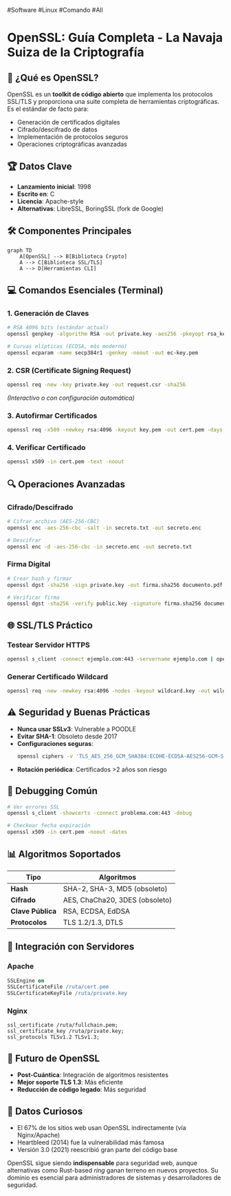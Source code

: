#Software #Linux #Comando #All 
# **OpenSSL: Guía Completa - La Navaja Suiza de la Criptografía**

## 🔐 **¿Qué es OpenSSL?**
OpenSSL es un **toolkit de código abierto** que implementa los protocolos SSL/TLS y proporciona una suite completa de herramientas criptográficas. Es el estándar de facto para:

- Generación de certificados digitales
- Cifrado/descifrado de datos
- Implementación de protocolos seguros
- Operaciones criptográficas avanzadas

## 🏆 **Datos Clave**
- **Lanzamiento inicial**: 1998
- **Escrito en**: C
- **Licencia**: Apache-style
- **Alternativas**: LibreSSL, BoringSSL (fork de Google)

## 🛠 **Componentes Principales**
```mermaid
graph TD
    A[OpenSSL] --> B[Biblioteca Crypto]
    A --> C[Biblioteca SSL/TLS]
    A --> D[Herramientas CLI]
```

## 💻 **Comandos Esenciales (Terminal)**

### 1. **Generación de Claves**
```bash
# RSA 4096 bits (estándar actual)
openssl genpkey -algorithm RSA -out private.key -aes256 -pkeyopt rsa_keygen_bits:4096

# Curvas elípticas (ECDSA, más moderno)
openssl ecparam -name secp384r1 -genkey -noout -out ec-key.pem
```

### 2. **CSR (Certificate Signing Request)**
```bash
openssl req -new -key private.key -out request.csr -sha256
```
*(Interactivo o con configuración automática)*

### 3. **Autofirmar Certificados**
```bash
openssl req -x509 -newkey rsa:4096 -keyout key.pem -out cert.pem -days 365 -nodes
```

### 4. **Verificar Certificado**
```bash
openssl x509 -in cert.pem -text -noout
```

## 🔍 **Operaciones Avanzadas**

### **Cifrado/Descifrado**
```bash
# Cifrar archivo (AES-256-CBC)
openssl enc -aes-256-cbc -salt -in secreto.txt -out secreto.enc

# Descifrar
openssl enc -d -aes-256-cbc -in secreto.enc -out secreto.txt
```

### **Firma Digital**
```bash
# Crear hash y firmar
openssl dgst -sha256 -sign private.key -out firma.sha256 documento.pdf

# Verificar firma
openssl dgst -sha256 -verify public.key -signature firma.sha256 documento.pdf
```

## 🌐 **SSL/TLS Práctico**

### **Testear Servidor HTTPS**
```bash
openssl s_client -connect ejemplo.com:443 -servername ejemplo.com | openssl x509 -text
```

### **Generar Certificado Wildcard**
```bash
openssl req -new -newkey rsa:4096 -nodes -keyout wildcard.key -out wildcard.csr -subj "/CN=*.dominio.com"
```

## ⚠️ **Seguridad y Buenas Prácticas**
- **Nunca usar SSLv3**: Vulnerable a POODLE
- **Evitar SHA-1**: Obsoleto desde 2017
- **Configuraciones seguras**:
  ```bash
  openssl ciphers -v 'TLS_AES_256_GCM_SHA384:ECDHE-ECDSA-AES256-GCM-SHA384'
  ```
- **Rotación periódica**: Certificados >2 años son riesgo

## 🐛 **Debugging Común**
```bash
# Ver errores SSL
openssl s_client -showcerts -connect problema.com:443 -debug

# Checkear fecha expiración
openssl x509 -in cert.pem -noout -dates
```

## 📊 **Algoritmos Soportados**
| Tipo | Algoritmos |
|------|-----------|
| **Hash** | SHA-2, SHA-3, MD5 (obsoleto) |
| **Cifrado** | AES, ChaCha20, 3DES (obsoleto) |
| **Clave Pública** | RSA, ECDSA, EdDSA |
| **Protocolos** | TLS 1.2/1.3, DTLS |

## 🚀 **Integración con Servidores**
### **Apache**
```apache
SSLEngine on
SSLCertificateFile /ruta/cert.pem
SSLCertificateKeyFile /ruta/private.key
```

### **Nginx**
```nginx
ssl_certificate /ruta/fullchain.pem;
ssl_certificate_key /ruta/private.key;
ssl_protocols TLSv1.2 TLSv1.3;
```

## 🔮 **Futuro de OpenSSL**
- **Post-Cuántica**: Integración de algoritmos resistentes
- **Mejor soporte TLS 1.3**: Más eficiente
- **Reducción de código legado**: Más seguridad

## 📌 **Datos Curiosos**
- El 67% de los sitios web usan OpenSSL indirectamente (vía Nginx/Apache)
- Heartbleed (2014) fue la vulnerabilidad más famosa
- Versión 3.0 (2021) reescribió gran parte del código base

OpenSSL sigue siendo **indispensable** para seguridad web, aunque alternativas como Rust-based *ring* ganan terreno en nuevos proyectos. Su dominio es esencial para administradores de sistemas y desarrolladores de seguridad.